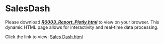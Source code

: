 # SalesDash

Please download **<u>*R0003_Report_Plotly.html*</u>** to view on your browser.
This dynamic HTML page allows for interactivity and real-time data processing.

Click the link to view: [Sales Dash.html](https://htmlpreview.github.io/?https://lai-ai-bi-ci.github.io/SalesDash/docs/Sales-Dash-Demo.html)
